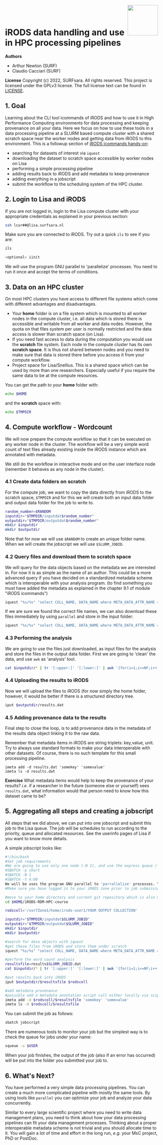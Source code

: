 <img align="right" src="images/surf.jpg" width="100px">
<br><br>


# iRODS data handling and use in HPC processing pipelines

**Authors**
- Arthur Newton (SURF)
- Claudio Cacciari (SURF)

**License**
Copyright (c) 2022, SURFsara. All rights reserved.
This project is licensed under the GPLv3 license.
The full license text can be found in [LICENSE](LICENSE).


## 1. Goal

Learning about the CLI tool icommands of iRODS and how to use it in High Performance Computing environments for data processing and keeping provenance on all your data. 
Here we focus on how to use these tools in a data processing pipeline at a SLURM based compute cluster with a shared scratch space near the worker nodes and getting data from iRODS to this environment. 
This is a followup section of [iRODS icommands hands-on](2-iRODS-icommands.md):

- searching for datasets of interest via `iquest`
- downloading the dataset to scratch space accessible by worker nodes on Lisa
- performing a simple processing pipeline
- adding results back to iRODS and add metadata to keep provenance
- adding everything in a jobscript
- submit the workflow to the scheduling system of the HPC cluster.


## 2. Login to Lisa and iRODS

If you are not logged in, login to the Lisa compute cluster with your appropriate credentials as explained in your previous section:

```sh
ssh lcur##@lisa.surfsara.nl
```

Make sure you are connected to iRODS.
Try out a quick `ils` to see if you are:

```sh
ils

<optional> iinit
```

We will use the program GNU parallel to 'parallelize' processes. You need to run it once and accept the terms of conditions.

## 3. Data on an HPC cluster

On most HPC clusters you have access to different file systems which come with different advantages and disadvantages. 

- Your **home** folder is on a file system which is mounted to all worker nodes in the compute cluster, i.e. all data which is stored there is accessible and writable from all worker and data nodes.
However, the quota on that files system per user is normally restricted and the data access is slower than scratch space (on Lisa).
- If you need fast access to data during the computation you would use the **scratch** file system.
Each node in the compute cluster has its own **scratch space**.
It is thus not shared between nodes and you need to make sure that data is stored there before you access it from your compute workflow.
- Project space for Lisa/Snellius.
This is a shared space which can be used by more than one researchers.
Especially useful if you require the same data to be at the compute resources.

You can get the path to your **home** folder with:

```sh
echo $HOME
```

and the **scratch** space with:

```sh
echo $TMPDIR
```


## 4. Compute workflow - Wordcount

We will now prepare the compute workflow so that it can be executed on any worker node in the cluster.
The workflow will be a very simple word count of text files already existing inside the iRODS instance which are annotated with metadata.

We still do the workflow in interactive mode and on the user interface node (remember it behaves as any node in the cluster).


### 4.1 Create data folders on **scratch**

For the compute job, we want to copy the data directly from iRODS to the scratch space, `$TMPDIR` and for this we will create both an input data folder and output data folder for the job to write to.

```sh
random_number=$RANDOM
inputdir="$TMPDIR/inputdat$random_number"
outputdir="$TMPDIR/outputdat$random_number"
mkdir $inputdir
mkdir $outputdir
```

Note that for now we will use `$RANDOM` to create an unique folder name. When we will create the jobscript we will use `$SLURM_JOBID`.


### 4.2 Query files and download them to scratch space

We will query for the data objects based on the metadata we are interested in.
For now it is as simple as the name of an author.
This could be a more advanced query if you have decided on a standardized metadata scheme which is interoperable with your analysis program.
(to find something you must have added the metadata as explained in the chapter 9.1 of module "iRODS icommands")

```sh
iquest "%s/%s" "select COLL_NAME, DATA_NAME where META_DATA_ATTR_NAME = 'author' and META_DATA_ATTR_VALUE = 'Lewis Carroll'"
```

If we are sure we found the correct file names, we can also download these files immediately by using `parallel` and store in the input folder:

```sh
iquest "%s/%s" "select COLL_NAME, DATA_NAME where META_DATA_ATTR_NAME = 'author' and META_DATA_ATTR_VALUE = 'Lewis Carroll'" | parallel iget {} $inputdir
```


### 4.3 Performing the analysis

We are going to use the files just downloaded, as input files for the analysis and store the files in the output data folder.
First we are going to 'clean' the data, and use `awk` as 'analysis' tool.

```sh
cat $inputdir/* | tr '[:upper:]' '[:lower:]' | awk '{for(i=1;i<=NF;i++) count[$i]++} END {for(j in count) print j, count[j]}' > $outputdir/results.dat
```


### 4.4 Uploading the results to iRODS

Now we will upload the files to iRODS (for now simply the home folder, however, it would be better if there is a structured directory tree.

```sh
iput $outputdir/results.dat
```


### 4.5 Adding provenance data to the results

Final step to close the loop, is to add provenance data in the metadata of the results data object linking it to the raw data.

Remember that metadata items in iRODS are string triplets: key,value, unit.
Try to always use standard formats to make your data interoperable with other datasets.
Of course, there is no such template for this small processing pipeline. 
 
```
imeta add -d results.dat 'somekey' 'somevalue'
imeta ls -d results.dat
```

**Exercise**
What metadata items would help to keep the provenance of your results? *i.e.* if a researcher in the future (someone else or yourself) sees `results.dat`, what information would that person need to know how this dataset came to be?


## 5. Aggregating all steps and creating a jobscript

All steps that we did above, we can put into one jobscript and submit this job to the Lisa queue.
The job will be schedules to run according to the priority, queue and allocated resources.
See the userinfo pages of Lisa if you want to know more details.

A simple jobscript looks like:

```sh
#!/bin/bash
#Set job requirements
#We are going to use only one node (-N 1), and use the express queue (-p short). And we set the time to 4 minutes (-t 4:00)
#SBATCH -p short
#SBATCH -N 1
#SBATCH -t 4:00
We will be uses the program GNU parallel to 'parrallelize' processes. You need to run it once and accept the terms of conditions.
#Make sure you have logged in to your iRODS zone prior to job submission. iRODS creates a irodsA file which is subsequently used by the worker nodes.

#move to your home directory and current git repository which is also mounted on your scratch space and might hold the processing script
cd $HOME/iRODS-RDM-HPC-course

rodscoll='/surfZone1/home/irods-user1/YOUR OUTPUT COLLECTION'

inputdir="$TMPDIR/inputdat$SLURM_JOBID"
outputdir="$TMPDIR/outputdat$SLURM_JOBID"
mkdir $inputdir
mkdir $outputdir

#search for data objects with iquest
#get these files from iRODS and store them under scratch
iquest "%s/%s" "select COLL_NAME, DATA_NAME where META_DATA_ATTR_NAME = 'author' and META_DATA_ATTR_VALUE = 'Lewis Carroll'" | parallel iget {} $inputdir

#perform the word count analysis
resultsfile=results$SLURM_JOBID.dat
cat $inputdir/* | tr '[:upper:]' '[:lower:]' | awk '{for(i=1;i<=NF;i++) count[$i]++} END {for(j in count) print j, count[j]}' > $outputdir/$resultsfile

#put results back into iRODS
iput $outputdir/$resultsfile $rodscoll

#add metadata provenance
#possible add a metadata annotation script call either locally via scipt file, rule file or server side via installed rules, where last is preferred but also difficult to implement.
imeta add -d $rodscoll/$resultsfile 'somekey' 'somevalue'
imeta ls -d $rodscoll/$resultsfile
```

You can submit the job as follows:

```sh
sbatch jobscript
```

There are numerous tools to monitor your job but the simplest way is to check the queue for jobs under your name:

```sh
squeue -u $USER
```

When your job finishes, the output of the job (also if an error has occurred) will be put into the folder you submitted your job to. 


## 6. What's Next?

You have performed a very simple data processing pipelines.
You can create a much more complicated pipeline with mostly the same tools.
By using tools like `parallel` you can optimize your job and analyze your data concurrently. 

Similar to every large scientific project where you need to write data management plans, you need to think about how your data processing pipelines can fit your data management processes.
Thinking about a proper interoperable metadata scheme is not trivial and you should allocate time to it.
You will gain a lot of time and effort in the long run, *e.g.* your MsC project, PhD or PostDoc. 



